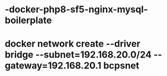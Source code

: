 # -docker-php8-sf5-nginx-mysql-boilerplate
# docker network create --driver bridge --subnet=192.168.20.0/24 --gateway=192.168.20.1 bcpsnet
